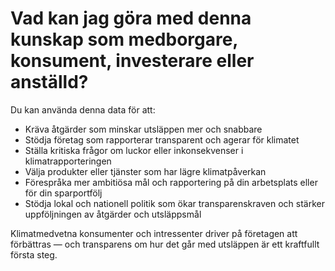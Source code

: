 # Vad kan jag göra med denna kunskap som medborgare, konsument, investerare eller anställd?

Du kan använda denna data för att:

- Kräva åtgärder som minskar utsläppen mer och snabbare
- Stödja företag som rapporterar transparent och agerar för klimatet
- Ställa kritiska frågor om luckor eller inkonsekvenser i klimatrapporteringen
- Välja produkter eller tjänster som har lägre klimatpåverkan
- Förespråka mer ambitiösa mål och rapportering på din arbetsplats eller för din sparportfölj
- Stödja lokal och nationell politik som ökar transparenskraven och stärker uppföljningen av åtgärder och utsläppsmål

Klimatmedvetna konsumenter och intressenter driver på företagen att förbättras — och transparens om hur det går med utsläppen är ett kraftfullt första steg.
